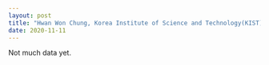 ```yaml
---
layout: post
title: "Hwan Won Chung, Korea Institute of Science and Technology(KIST), Launches Site"
date: 2020-11-11
---
```


Not much data yet.